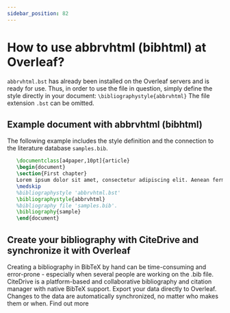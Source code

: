 ```yaml
---
sidebar_position: 82
---
```


# How to use abbrvhtml (bibhtml) at Overleaf?
`abbrvhtml.bst` has already been installed on the Overleaf servers and is ready for use. Thus, in order to use the file in question, simply define the style directly in your document: `\bibliographystyle{abbrvhtml}` The file extension `.bst` can be omitted.

## Example document with abbrvhtml (bibhtml)
The following example includes the style definition and the connection to the literature database `samples.bib`.
```tex
   \documentclass[a4paper,10pt]{article}
   \begin{document}
   \section{First chapter}
   Lorem ipsum dolor sit amet, consectetur adipiscing elit. Aenean fermentum justo massa, ut maximus mauris sodales et. Aenean vel elit a erat rhoncus pharetra.
   \medskip
   %bibliographystyle 'abbrvhtml.bst'
   \bibliographystyle{abbrvhtml}
   %bibliography file 'samples.bib'.
   \bibliography{sample}
   \end{document}
```

## Create your bibliography with CiteDrive and synchronize it with Overleaf
Creating a bibliography in BibTeX by hand can be time-consuming and error-prone - especially when several people are working on the .bib file. CiteDrive is a platform-based and collaborative bibliography and citation manager with native BibTeX support. Export your data directly to Overleaf. Changes to the data are automatically synchronized, no matter who makes them or when. Find out more